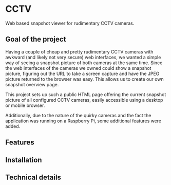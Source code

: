 # CCTV

Web based snapshot viewer for rudimentary CCTV cameras.

## Goal of the project

Having a couple of cheap and pretty rudimentary CCTV cameras with awkward (and likely not very secure) web interfaces, we wanted a simple way of seeing a snapshot picture of both cameras at the same time. Since the web interfaces of the cameras we owned could show a snapshot picture, figuring out the URL to take a screen capture and have the JPEG picture returned to the browser was easy. This allows us to create our own snapshot overview page.

This project sets up such a public HTML page offering the current snapshot picture of all configured CCTV cameras, easily accessible using a desktop or mobile browser.

Additionally, due to the nature of the quirky cameras and the fact the application was running on a Raspberry Pi, some additional features were added.

## Features

## Installation

## Technical details

